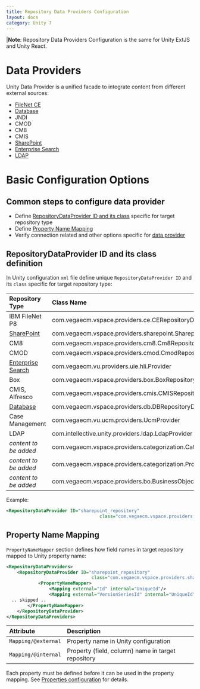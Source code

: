 ```yaml
---
title: Repository Data Providers Configuration
layout: docs
category: Unity 7
---
```

|**Note**: Repository Data Providers Configuration is the same for Unity ExtJS and Unity React. 

# Data Providers

Unity Data Provider is a unified facade to integrate content from different external sources:

- [FileNet CE](repository-data-providers/filenet-ce)
- [Database](repository-data-providers/db)
- JNDI
- CMOD
- CM8
- CMIS
- [SharePoint](repository-data-providers/sharepoint)
- [Enterprise Search](repository-data-providers/enterprise-search)
- [LDAP](repository-data-providers/ldap)

# Basic Configuration Options

## Common steps to configure data provider 
 
- Define [RepositoryDataProvider ID and its class](#repositorydataprovider-id-and-its-class-definition) specific for target repository type   
- Define [Property Name Mapping](#property-name-mapping)
- Verify connection related and other options specific for [data provider](#data-providers)

## RepositoryDataProvider ID and its class definition

In Unity configuration `xml` file define unique `RepositoryDataProvider ID` and its `class` specific for target repository type:

|Repository Type| Class Name|
|:--------------|:----------|
|IBM FileNet P8 |com.vegaecm.vspace.providers.ce.CERepositoryDataProvider|
|[SharePoint](repository-data-providers/sharepoint) |com.vegaecm.vspace.providers.sharepoint.SharepointRepositoryDataProvider|
|CM8 |com.vegaecm.vspace.providers.cm8.Cm8RepositoryDataProvider|
|CMOD |com.vegaecm.vspace.providers.cmod.CmodRepositoryDataProvider|
|[Enterprise Search](repository-data-providers/enterprise-search) |com.vegaecm.vu.providers.uie.hli.Provider|
|Box |com.vegaecm.vspace.providers.box.BoxRepositoryDataProvider|
|CMIS, Alfresco |com.vegaecm.vspace.providers.cmis.CMISRepositoryDataProvider|
|[Database](repository-data-providers/db) |com.vegaecm.vspace.providers.db.DBRepositoryDataProvider|
|Case Management |com.vegaecm.vu.ucm.providers.UcmProvider|
|LDAP |com.intellective.unity.providers.ldap.LdapProvider|
|*content to be added* |com.vegaecm.vspace.providers.categorization.CategorizationProvider|
|*content to be added* |com.vegaecm.vspace.providers.categorization.PropertyCategorizationProvider|
|*content to be added* |com.vegaecm.vspace.providers.bo.BusinessObjectDataProvider|

Example:

```xml
<RepositoryDataProvider ID="sharepoint_repository"
                                   class="com.vegaecm.vspace.providers.sharepoint.SharepointRepositoryDataProvider">
```

## Property Name Mapping

`PropertyNameMapper` section defines how field names in target repository mapped to Unity property name:  

```xml
<RepositoryDataProviders>
    <RepositoryDataProvider ID="sharepoint_repository"
                                class="com.vegaecm.vspace.providers.sharepoint.SharepointRepositoryDataProvider">
            <PropertyNameMapper>
                <Mapping external="Id" internal="UniqueId"/>
                <Mapping external="VersionSeriesId" internal="UniqueId"/>
  .. skipped ..
        </PropertyNameMapper>
    </RepositoryDataProvider>
</RepositoryDataProviders>
``` 

|Attribute | Description |
|:---------|:------------|
|`Mapping/@external`| Property name in Unity configuration|
|`Mapping/@internal`| Property (field, column) name in target repository|

Each property must be defined before it can be used in the property mapping. See [Properties configuration](tags-list/properties-tag) for details.
